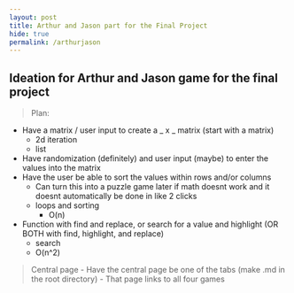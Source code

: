 ```yaml
---
layout: post
title: Arthur and Jason part for the Final Project
hide: true
permalink: /arthurjason
---
```


## Ideation for Arthur and Jason game for the final project
> Plan:
- Have a matrix / user input to create a _ x _ matrix (start with a matrix)
    - 2d iteration
    - list
- Have randomization (definitely) and user input (maybe) to enter the values into the matrix
- Have the user be able to sort the values within rows and/or columns
    - Can turn this into a puzzle game later if math doesnt work and it doesnt automatically be done in like 2 clicks
    - loops and sorting
        - O(n)
- Function with find and replace, or search for a value and highlight (OR BOTH with find, highlight, and replace)
    - search
    - O(n^2)
> Central page
    - Have the central page be one of the tabs (make .md in the root directory)
    - That page links to all four games